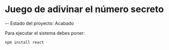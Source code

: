 <h1> Juego de adivinar el número secreto</h1>

-- Estado del proyecto: Acabado

Para ejecutar el sistema debes poner:

```npm install react```
